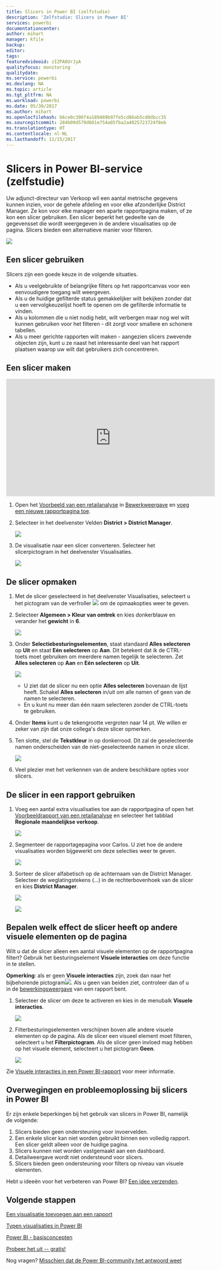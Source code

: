 ```yaml
---
title: Slicers in Power BI (zelfstudie)
description: 'Zelfstudie: Slicers in Power BI'
services: powerbi
documentationcenter: 
author: mihart
manager: kfile
backup: 
editor: 
tags: 
featuredvideoid: zIZPA0UrJyA
qualityfocus: monitoring
qualitydate: 
ms.service: powerbi
ms.devlang: NA
ms.topic: article
ms.tgt_pltfrm: NA
ms.workload: powerbi
ms.date: 05/30/2017
ms.author: mihart
ms.openlocfilehash: b6ce0c396f4a189489b97fe5cd86ab5cd8dbcc35
ms.sourcegitcommit: 284b09d579d601e754a05fba2a4025723724f8eb
ms.translationtype: HT
ms.contentlocale: nl-NL
ms.lasthandoff: 11/15/2017
---
```

# <a name="slicers-in-power-bi-service-tutorial"></a>Slicers in Power BI-service (zelfstudie)
Uw adjunct-directeur van Verkoop wil een aantal metrische gegevens kunnen inzien, voor de gehele afdeling en voor elke afzonderlijke District Manager. Ze kon voor elke manager een aparte rapportpagina maken, of ze kon een slicer gebruiken. Een slicer beperkt het gedeelte van de gegevensset die wordt weergegeven in de andere visualisaties op de pagina.  Slicers bieden een alternatieve manier voor filteren.

![](media/power-bi-visualization-slicers/slicer2.gif)

## <a name="when-to-use-a-slicer"></a>Een slicer gebruiken
Slicers zijn een goede keuze in de volgende situaties.

* Als u veelgebruikte of belangrijke filters op het rapportcanvas voor een eenvoudigere toegang wilt weergeven.
* Als u de huidige gefilterde status gemakkelijker wilt bekijken zonder dat u een vervolgkeuzelijst hoeft te openen om de gefilterde informatie te vinden.
* Als u kolommen die u niet nodig hebt, wilt verbergen maar nog wel wilt kunnen gebruiken voor het filteren - dit zorgt voor smallere en schonere tabellen.
* Als u meer gerichte rapporten wilt maken - aangezien slicers zwevende objecten zijn, kunt u ze naast het interessante deel van het rapport plaatsen waarop uw wilt dat gebruikers zich concentreren.

## <a name="create-a-slicer"></a>Een slicer maken
<iframe width="560" height="315" src="https://www.youtube.com/embed/zIZPA0UrJyA" frameborder="0" allowfullscreen></iframe>


1. Open het [Voorbeeld van een retailanalyse](sample-retail-analysis.md) in [Bewerkweergave](service-interact-with-a-report-in-editing-view.md) en [voeg een nieuwe rapportpagina toe](power-bi-report-add-page.md).
2. Selecteer in het deelvenster Velden **District > District Manager**.
   
    ![](media/power-bi-visualization-slicers/pbi_slicer_chartfirst.png)
3. De visualisatie naar een slicer converteren. Selecteer het slicerpictogram in het deelvenster Visualisaties.
   
    ![](media/power-bi-visualization-slicers/pbi_slicer_select.png)

## <a name="format-the-slicer"></a>De slicer opmaken
1. Met de slicer geselecteerd in het deelvenster Visualisaties, selecteert u het pictogram van de verfroller ![](media/power-bi-visualization-slicers/power-bi-paintroller.png) om de opmaakopties weer te geven.
2. Selecteer **Algemeen > Kleur van omtrek** en kies donkerblauw en verander het **gewicht** in **6**.
   
    ![](media/power-bi-visualization-slicers/pbi_slicer_outline2.png)
3. Onder **Selectiebesturingselementen**, staat standaard **Alles selecteren** op **Uit** en staat **Eén selecteren** op **Aan**. Dit betekent dat ik de CTRL-toets moet gebruiken om meerdere namen tegelijk te selecteren. Zet **Alles selecteren** op **Aan** en **Eén selecteren** op **Uit**.
   
    ![](media/power-bi-visualization-slicers/pbi_slicer_selectioncontrols2.png)
   
   * U ziet dat de slicer nu een optie **Alles selecteren** bovenaan de lijst heeft. Schakel **Alles selecteren** in/uit om alle namen of geen van de namen te selecteren.
   * En u kunt nu meer dan één naam selecteren zonder de CTRL-toets te gebruiken.
4. Onder **Items** kunt u de tekengrootte vergroten naar 14 pt.  We willen er zeker van zijn dat onze collega's deze slicer opmerken.
5. Ten slotte, stel de **Tekstkleur** in op donkerrood.  Dit zal de geselecteerde namen onderscheiden van de niet-geselecteerde namen in onze slicer.
   
    ![](media/power-bi-visualization-slicers/pbi_slicer_font2.png)
6. Veel plezier met het verkennen van de andere beschikbare opties voor slicers.

## <a name="use-the-slicer-in-a-report"></a>De slicer in een rapport gebruiken
1. Voeg een aantal extra visualisaties toe aan de rapportpagina of open het [Voorbeeldrapport van een retailanalyse](sample-retail-analysis.md) en selecteer het tabblad **Regionale maandelijkse verkoop**.
   
    ![](media/power-bi-visualization-slicers/power-bi-retail-sample.png)
2. Segmenteer de rapportagepagina voor Carlos. U ziet hoe de andere visualisaties worden bijgewerkt om deze selecties weer te geven.
   
    ![](media/power-bi-visualization-slicers/slicer2.gif)
3. Sorteer de slicer alfabetisch op de achternaam van de District Manager.  Selecteer de weglatingstekens (...) in de rechterbovenhoek van de slicer en kies **District Manager**.
   
    ![](media/power-bi-visualization-slicers/pbi_slicer_sort2.png)
   
    ![](media/power-bi-visualization-slicers/pbi_slicer_sorted.png)

## <a name="control-what-effect-the-slicer-has-on-other-visuals-on-the-page"></a>Bepalen welk effect de slicer heeft op andere visuele elementen op de pagina
Wilt u dat de slicer alleen een aantal visuele elementen op de rapportpagina filtert?  Gebruik het besturingselement **Visuele interacties** om deze functie in te stellen.

**Opmerking**: als er geen **Visuele interacties** zijn, zoek dan naar het bijbehorende pictogram![](media/power-bi-visualization-slicers/power-bi-slicer-visual-interactions.png). Als u geen van beiden ziet, controleer dan of u in de [bewerkingsweergave](service-reading-view-and-editing-view.md) van een rapport bent.

1. Selecteer de slicer om deze te activeren en kies in de menubalk **Visuele interacties**.
   
    ![](media/power-bi-visualization-slicers/pbi-slicer-interactions.png)
2. Filterbesturingselementen verschijnen boven alle andere visuele elementen op de pagina. Als de slicer een visueel element moet filteren, selecteert u het **Filterpictogram**.  Als de slicer geen invloed mag hebben op het visuele element, selecteert u het pictogram **Geen**.
   
    ![](media/power-bi-visualization-slicers/filter-controls.png)

Zie [Visuele interacties in een Power BI-rapport](service-reports-visual-interactions.md) voor meer informatie.

## <a name="considerations-and-troubleshooting-slicers-in-power-bi"></a>Overwegingen en probleemoplossing bij slicers in Power BI
Er zijn enkele beperkingen bij het gebruik van slicers in Power BI, namelijk de volgende:

1. Slicers bieden geen ondersteuning voor invoervelden.
2. Een enkele slicer kan niet worden gebruikt binnen een volledig rapport. Een slicer geldt alleen voor de huidige pagina.
3. Slicers kunnen niet worden vastgemaakt aan een dashboard.
4. Detailweergave wordt niet ondersteund voor slicers.    
5. Slicers bieden geen ondersteuning voor filters op niveau van visuele elementen.

Hebt u ideeën voor het verbeteren van Power BI? [Een idee verzenden](https://ideas.powerbi.com/forums/265200-power-bi-ideas).

## <a name="next-steps"></a>Volgende stappen
 [Een visualisatie toevoegen aan een rapport](power-bi-report-add-visualizations-i.md)

 [Typen visualisaties in Power BI](power-bi-visualization-types-for-reports-and-q-and-a.md)

 [Power BI - basisconcepten](service-basic-concepts.md)

[Probeer het uit -- gratis!](https://powerbi.com/)

Nog vragen? [Misschien dat de Power BI-community het antwoord weet](http://community.powerbi.com/)

